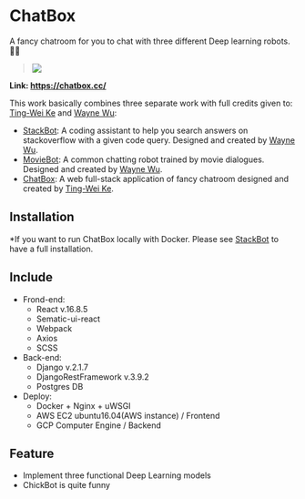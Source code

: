 # ChatBox

A fancy chatroom for you to chat with three different Deep learning robots. 🤖🤖
> ![](https://i.imgur.com/8h0mqfq.jpg)

**Link: https://chatbox.cc/**

This work basically combines three separate work with full credits given to: <br> 
[Ting-Wei Ke](https://github.com/TIngWeiKe) and [Wayne Wu](https://github.com/waynewu6250): <br>

* [StackBot](https://github.com/waynewu6250/ML_DL_Projects/tree/master/1.StackBot-on-telegram): A coding assistant to help you search answers on stackoverflow with a given code query. Designed and created by [Wayne Wu](https://github.com/waynewu6250).
* [MovieBot](https://github.com/waynewu6250/ML_DL_Projects/tree/master/2.Movie-bot-pytorch): A common chatting robot trained by movie dialogues. Designed and created by [Wayne Wu](https://github.com/waynewu6250).
* [ChatBox](https://github.com/TIngWeiKe/ChatBox): A web full-stack application of fancy chatroom designed and created by [Ting-Wei Ke](https://github.com/TIngWeiKe).

## Installation
*If you want to run ChatBox locally with Docker. Please see [StackBot](https://github.com/waynewu6250/StackBoxer) to have a full installation.


## Include
* Frond-end:
    * React v.16.8.5
    * Sematic-ui-react 
    * Webpack
    * Axios
    * SCSS
* Back-end:
    * Django v.2.1.7
    * DjangoRestFramework v.3.9.2
    * Postgres DB
* Deploy:
    * Docker + Nginx + uWSGI 
    * AWS EC2 ubuntu16.04(AWS instance) / Frontend
    * GCP Computer Engine / Backend
    

## Feature
   * Implement three functional Deep Learning models 
   * ChickBot is quite funny
